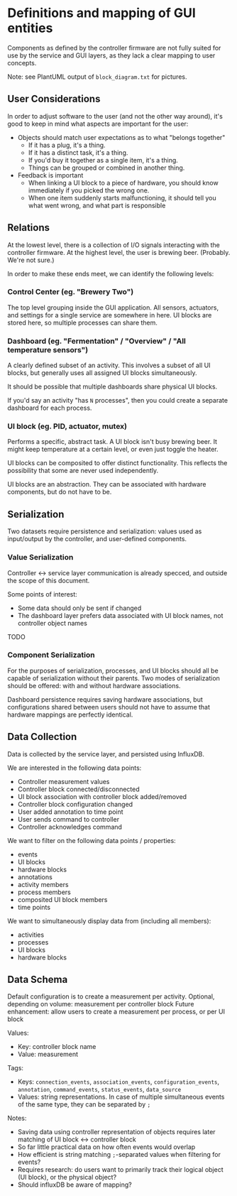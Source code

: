 # Definitions and mapping of GUI entities

Components as defined by the controller firmware are not fully suited for use by the service and GUI layers, as they lack a clear mapping to user concepts.

Note: see PlantUML output of `block_diagram.txt` for pictures.

## User Considerations

In order to adjust software to the user (and not the other way around), it's good to keep in mind what aspects are important for the user:

* Objects should match user expectations as to what "belongs together"
    * If it has a plug, it's a thing.
    * If it has a distinct task, it's a thing.
    * If you'd buy it together as a single item, it's a thing.
    * Things can be grouped or combined in another thing.
* Feedback is important
    * When linking a UI block to a piece of hardware, you should know immediately if you picked the wrong one.
    * When one item suddenly starts malfunctioning, it should tell you what went wrong, and what part is responsible

## Relations

At the lowest level, there is a collection of I/O signals interacting with the controller firmware. At the highest level, the user is brewing beer. (Probably. We're not sure.)

In order to make these ends meet, we can identify the following levels:

### Control Center (eg. "Brewery Two")

The top level grouping inside the GUI application. All sensors, actuators, and settings for a single service are somewhere in here. UI blocks are stored here, so multiple processes can share them.

### Dashboard (eg. "Fermentation" / "Overview" / "All temperature sensors")

A clearly defined subset of an activity. This involves a subset of all UI blocks, but generally uses all assigned UI blocks simultaneously.

It should be possible that multiple dashboards share physical UI blocks.

If you'd say an activity "has `N` processes", then you could create a separate dashboard for each process.

### UI block (eg. PID, actuator, mutex)

Performs a specific, abstract task. A UI block isn't busy brewing beer. It might keep temperature at a certain level, or even just toggle the heater.

UI blocks can be composited to offer distinct functionality. This reflects the possibility that some are never used independently.

UI blocks are an abstraction. They can be associated with hardware components, but do not have to be.

## Serialization

Two datasets require persistence and serialization: values used as input/output by the controller, and user-defined components.

### Value Serialization

Controller <-> service layer communication is already specced, and outside the scope of this document.

Some points of interest:
* Some data should only be sent if changed
* The dashboard layer prefers data associated with UI block names, not controller object names

TODO

### Component Serialization

For the purposes of serialization, processes, and UI blocks should all be capable of serialization without their parents. 
Two modes of serialization should be offered: with and without hardware associations.

Dashboard persistence requires saving hardware associations, but configurations shared between users should not have to assume that hardware mappings are perfectly identical.

## Data Collection

Data is collected by the service layer, and persisted using InfluxDB.

We are interested in the following data points:
* Controller measurement values
* Controller block connected/disconnected
* UI block association with controller block added/removed
* Controller block configuration changed
* User added annotation to time point
* User sends command to controller
* Controller acknowledges command

We want to filter on the following data points / properties:
* events
* UI blocks
* hardware blocks
* annotations
* activity members
* process members
* composited UI block members
* time points

We want to simultaneously display data from (including all members):
* activities
* processes
* UI blocks
* hardware blocks

## Data Schema

Default configuration is to create a measurement per activity.
Optional, depending on volume: measurement per controller block
Future enhancement: allow users to create a measurement per process, or per UI block

Values:
* Key: controller block name
* Value: measurement

Tags:
* Keys: `connection_events`, `association_events`, `configuration_events`, `annotation`, `command_events`, `status_events`, `data_source`
* Values: string representations. In case of multiple simultaneous events of the same type, they can be separated by `;`

Notes:
* Saving data using controller representation of objects requires later matching of UI block <-> controller block
* So far little practical data on how often events would overlap
* How efficient is string matching `;`-separated values when filtering for events?
* Requires research: do users want to primarily track their logical object (UI block), or the physical object?
* Should influxDB be aware of mapping?
